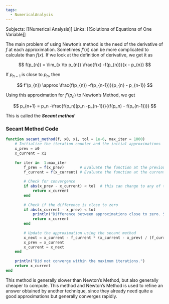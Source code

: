 ```yaml
---
tags:
  - NumericalAnalysis
---
```

Subjects: [[Numerical Analysis]]
Links: [[Solutions of Equations of One Variable]]

The main problem of using Newton’s method is the need of the derivative of $f$ at each approximation. Sometimes $f'(x)$ can be more complicated to calculate than $f(x)$. If we look at the definition of derivative, we get it as

$$ f(p_{n}) = \lim_{x \to p_{n}} \frac{f(x) -f(p_{n})}{x - p_{n}} $$

If $p_{n-1}$ is close to $p_{n}$, then

$$ f'(p_{n}) \approx \frac{f(p_{n}) -f(p_{n-1})}{p_{n} - p_{n-1}} $$

Using this approximation for $f'(p_{n})$ to Newton’s Method, we get

$$ p_{n+1} = p_n -\frac{f(p_n)(p_n -p_{n-1})}{(f(p_n) - f(p_{n-1}))} $$

This is called the **_Secant method_**

### Secant Method Code

```julia
function secant_method(f, x0, x1, tol = 1e-6, max_iter = 1000)
    # Initialize the iteration counter and the initial approximations
    x_prev = x0
    x_current = x1
    
    for iter in  1:max_iter
        f_prev = f(x_prev)       # Evaluate the function at the previous approximation
        f_current = f(x_current) # Evaluate the function at the current approximation
        
        # Check for convergence
        if abs(x_prev - x_current) < tol  # this can change to any of the 3 inqualites to check for convergence
            return x_current
        end
        
        # Check if the difference is close to zero
        if abs(x_current - x_prev) < tol
            println("Difference between approximations close to zero. Secant method cannot proceed.")
            return x_current
        end
        
        # Update the approximation using the secant method
        x_next = x_current - f_current * (x_current - x_prev) / (f_current - f_prev)
        x_prev = x_current
        x_current = x_next
    end
    
    println("Did not converge within the maximum iterations.")
    return x_current
end
```

This method is generally slower than Newton’s Method, but also generally cheaper to compute. This method and Newton’s Method is used to refine an answer obtained by another technique, since they already need quite a good approximations but generally converges rapidly.